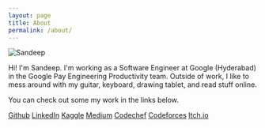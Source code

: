 ```yaml
---
layout: page
title: About
permalink: /about/
---
```


![Sandeep](https://media-exp1.licdn.com/dms/image/D5603AQHAoe1NmNuJhg/profile-displayphoto-shrink_800_800/0/1629767341422?e=1663200000&v=beta&t=XOgmcOPB42tjtF74O65N31NhojstZCt9O83caIWx1yI)

Hi! I'm Sandeep. I'm working as a Software Engineer at Google (Hyderabad) in the Google Pay Engineering Productivity team. Outside of work, I like to mess around with my guitar, keyboard, drawing tablet, and read stuff online.

You can check out some my work in the links below.

[Github](https://github.com/HelioStrike)
[LinkedIn](https://www.linkedin.com/in/sai-sandeep-mutyala/)
[Kaggle](https://www.kaggle.com/heliostriker)
[Medium](https://medium.com/@Cracin)
[Codechef](https://www.codechef.com/users/cerrax)
[Codeforces](https://codeforces.com/profile/cerrax)
[Itch.io](https://heliostrike.itch.io/)
